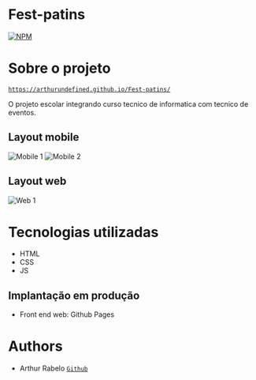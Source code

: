 # Fest-patins
[![NPM](https://img.shields.io/npm/l/react)](https://github.com/ArthurUndefined/Fest-patins/blob/main/licence) 

# Sobre o projeto

<code>https://arthurundefined.github.io/Fest-patins/</code>

 O projeto escolar integrando curso tecnico de informatica com tecnico de eventos.

## Layout mobile
![Mobile 1](https://github.com/ArthurUndefined/Fest-patins/blob/main/image/readme/mobile.PNG) ![Mobile 2](https://github.com/ArthurUndefined/Fest-patins/blob/main/image/readme/mobile2.PNG)

## Layout web
![Web 1](https://github.com/ArthurUndefined/Fest-patins/blob/main/image/readme/desktop.PNG)

# Tecnologias utilizadas
- HTML
- CSS
- JS

## Implantação em produção
- Front end web: Github Pages

# Authors
- Arthur Rabelo <code><a href="https://github.com/ArthurUndefined">Github</a></code>
